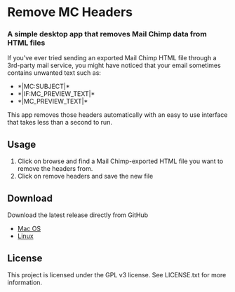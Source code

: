 # Remove MC Headers
### A simple desktop app that removes Mail Chimp data from HTML files

If you've ever tried sending an exported Mail Chimp HTML file through a 3rd-party mail service, you might have noticed that your email sometimes contains unwanted text such as:

- \*|MC:SUBJECT|*
- \*|IF:MC_PREVIEW_TEXT|\*
- \*|MC_PREVIEW_TEXT|*

This app removes those headers automatically with an easy to use interface that takes less than a second to run.

## Usage

1. Click on browse and find a Mail Chimp-exported HTML file you want to remove the headers from.
2. Click on remove headers and save the new file

## Download
Download the latest release directly from GitHub

- [Mac OS](https://github.com/marceloclubhouse/RemoveMCHeaders/releases/download/v1.1.0/remove-mc-headers-macos-x86-64.zip)
- [Linux](https://github.com/marceloclubhouse/RemoveMCHeaders/releases/download/v1.1.0/remove-mc-headers-linux-x86-64.tar.xz)

## License
This project is licensed under the GPL v3 license. See LICENSE.txt for more information.
